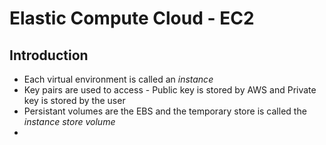 # Elastic Compute Cloud - EC2

## Introduction
* Each virtual environment is called an *instance*
* Key pairs are used to access - Public key is stored by AWS and Private key is stored by the user
* Persistant volumes are the EBS and the temporary store is called the *instance store volume*
* 

